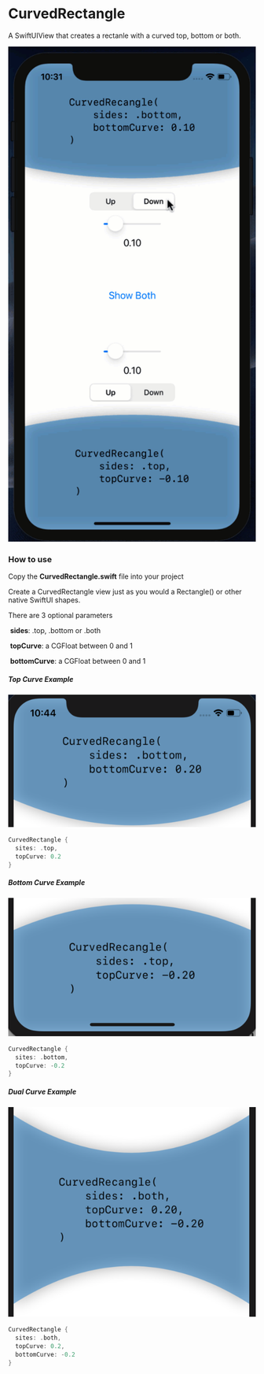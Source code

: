 # CurvedRectangle

A SwiftUIView that creates a rectanle with a curved top, bottom or both.

![CurvedRectangle](README.assets/CurvedRectangle.gif)



### How to use

Copy the **CurvedRectangle.swift** file into your project

Create a CurvedRectangle view just as you would a Rectangle() or other native SwiftUI shapes.

There are 3 optional parameters

​	**sides**: .top, .bottom or .both

​	**topCurve**: a CGFloat between 0 and 1

​	**bottomCurve**: a CGFloat between 0 and 1

##### Top Curve Example

![image-20200614225352517](README.assets/image-20200614225352517.png)

`````swift
CurvedRectangle {
  sites: .top,
  topCurve: 0.2
}
`````

##### Bottom Curve Example

![image-20200614225418884](README.assets/image-20200614225418884.png)

`````swift
CurvedRectangle {
  sites: .bottom,
  topCurve: -0.2
}
`````

##### Dual Curve Example

![image-20200615070629906](README.assets/image-20200615070629906.png)

`````swift
CurvedRectangle {
  sites: .both,
  topCurve: 0.2,
  bottomCurve: -0.2
}
`````



